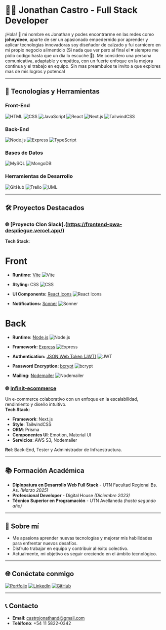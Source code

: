# 👨‍💻 Jonathan Castro - Full Stack Developer

¡Hola! 👋 mi nombre es Jonathan y podes encontrarme en las redes como **johnydeev**, aparte de ser un apasionado empedernido por aprender y aplicar tecnologías innovadoras soy diseñador de calzado y fui carnicero en mi propio negocio alimenticio (Si nada que ver pero al final el 💔 siempre me pidio codigo hasta que un dia lo escuche 💖). Me considero una persona comunicativa, adaptable y empática, con un fuerte enfoque en la mejora continua y el trabajo en equipo. Sin mas preambulos te invito a que explores mas de mis logros y potencal

---

## 🚀 Tecnologías y Herramientas

### Front-End
![HTML](https://img.shields.io/badge/-HTML-orange?style=flat-square&logo=html5&logoColor=white)
![CSS](https://img.shields.io/badge/-CSS-blue?style=flat-square&logo=css3&logoColor=white)
![JavaScript](https://img.shields.io/badge/-JavaScript-yellow?style=flat-square&logo=javascript&logoColor=white)
![React](https://img.shields.io/badge/-React-blue?style=flat-square&logo=react&logoColor=white)
![Next.js](https://img.shields.io/badge/-Next.js-black?style=flat-square&logo=next.js&logoColor=white)
![TailwindCSS](https://img.shields.io/badge/-TailwindCSS-teal?style=flat-square&logo=tailwind-css&logoColor=white)

### Back-End
![Node.js](https://img.shields.io/badge/-Node.js-green?style=flat-square&logo=node.js&logoColor=white)
![Express](https://img.shields.io/badge/-Express-gray?style=flat-square&logo=express&logoColor=white)
![TypeScript](https://img.shields.io/badge/-TypeScript-blue?style=flat-square&logo=typescript&logoColor=white)

### Bases de Datos
![MySQL](https://img.shields.io/badge/-MySQL-blue?style=flat-square&logo=mysql&logoColor=white)
![MongoDB](https://img.shields.io/badge/-MongoDB-green?style=flat-square&logo=mongodb&logoColor=white)

### Herramientas de Desarrollo
![GitHub](https://img.shields.io/badge/-GitHub-black?style=flat-square&logo=github&logoColor=white)
![Trello](https://img.shields.io/badge/-Trello-blue?style=flat-square&logo=trello&logoColor=white)
![UML](https://img.shields.io/badge/-UML-yellow?style=flat-square)

---

## 🛠️ Proyectos Destacados

### 🌐 [Proyecto Clon Slack].(https://frontend-pwa-despliegue.vercel.app/)
**Tech Stack**:  
# Front

- **Runtime:** [Vite](https://vitejs.dev/) ![Vite](https://img.shields.io/badge/-Vite-purple?style=flat-square&logo=vite&logoColor=white)  

- **Styling:** CSS ![CSS](https://img.shields.io/badge/-CSS-blue?style=flat-square&logo=css3&logoColor=white)  

- **UI Components:** [React Icons](https://react-icons.github.io/react-icons/)  ![React Icons](https://img.shields.io/badge/-React%20Icons-blue?style=flat-square&logo=react&logoColor=white)  

- **Notifications:** [Sonner](https://sonner.emilkowal.ski/)  ![Sonner](https://img.shields.io/badge/-Sonner-yellow?style=flat-square&logo=javascript&logoColor=white)
# Back

- **Runtime:** [Node.js](https://nodejs.org/)  ![Node.js](https://img.shields.io/badge/-Node.js-green?style=flat-square&logo=node.js&logoColor=white)  

- **Framework:** [Express](https://expressjs.com/)  ![Express](https://img.shields.io/badge/-Express-black?style=flat-square&logo=express&logoColor=white)  

- **Authentication:** [JSON Web Token (JWT)](https://jwt.io/)  ![JWT](https://img.shields.io/badge/-JWT-blueviolet?style=flat-square&logo=jsonwebtokens&logoColor=white)

- **Password Encryption:** [bcrypt](https://github.com/kelektiv/node.bcrypt.js) ![bcrypt](https://img.shields.io/badge/-bcrypt-orange?style=flat-square&logo=keepassdx&logoColor=white)

- **Mailing:** [Nodemailer](https://nodemailer.com/) ![Nodemailer](https://img.shields.io/badge/-Nodemailer-yellow?style=flat-square&logo=mailgun&logoColor=white)


### 🌐 [Infinit-ecommerce](https://infinit-ecommerce.vercel.app/)
Un e-commerce colaborativo con un enfoque en la escalabilidad, rendimiento y diseño intuitivo.  
**Tech Stack**:  
- **Framework**: Next.js  
- **Style**: TailwindCSS  
- **ORM**: Prisma  
- **Componentes UI**: Emotion, Material UI  
- **Servicios**: AWS S3, Nodemailer  

**Rol**: Back-End, Tester y Administrador de Infraestructura.

---

## 📚 Formación Académica
- **Diplopatura en Desarrollo Web Full Stack** - UTN Facultad Regional Bs. As. *(Marzo 2025)*  
- **Professional Developer** - Digital House *(Diciembre 2023)*  
- **Técnico Superior en Programación** - UTN Avellaneda *(hasta segundo año)*  

---

## 🌟 Sobre mí
- Me apasiona aprender nuevas tecnologías y mejorar mis habilidades para enfrentar nuevos desafíos.
- Disfruto trabajar en equipo y contribuir al éxito colectivo.
- Actualmente, mi objetivo es seguir creciendo en el ámbito tecnológico.

---

## 🌐 Conéctate conmigo
[![Portfolio](https://img.shields.io/badge/Portfolio-Web-blue?style=flat-square&logo=vercel&logoColor=white)](https://castro-jonathan-portfolio.vercel.app/)
[![LinkedIn](https://img.shields.io/badge/LinkedIn-Jonathan_Castro-blue?style=flat-square&logo=linkedin&logoColor=white)](https://www.linkedin.com/in/johnydeev/)
[![GitHub](https://img.shields.io/badge/GitHub-johnydeev-black?style=flat-square&logo=github&logoColor=white)](https://github.com/johnydeev)

---

## 📞 Contacto
- **Email**: [castrojonathand@gmail.com](mailto:castrojonathand@gmail.com)
- **Teléfono**: +54 11 5822-0342
